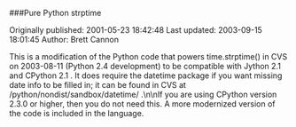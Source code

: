###Pure Python strptime

Originally published: 2001-05-23 18:42:48
Last updated: 2003-09-15 18:01:45
Author: Brett Cannon

This is a modification of the Python code that powers time.strptime() in CVS on 2003-08-11 (Python 2.4 development) to be compatible with Jython 2.1 and CPython 2.1 .  It does require the datetime package if you want missing date info to be filled in; it can be found in CVS at /python/nondist/sandbox/datetime/ .\n\nIf you are using CPython version 2.3.0 or higher, then you do not need this.  A more modernized version of the code is included in the language.